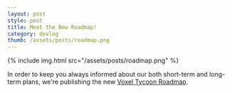 ```yaml
---
layout: post
style: post
title: Meet the New Roadmap!
category: devlog
thumb: /assets/posts/roadmap.png
---
```


{% include img.html src="/assets/posts/roadmap.png" %}

In order to keep you always informed about our both short-term and long-term plans, we're publishing the new [Voxel Tycoon Roadmap](https://trello.com/b/wHz5JHqH/voxel-tycoon-roadmap).